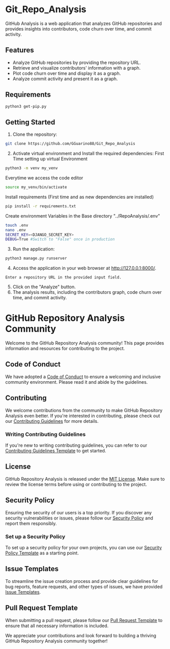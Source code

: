 # Git_Repo_Analysis
GitHub Analysis is a web application that analyzes GitHub repositories and provides insights into contributors, code churn over time, and commit activity.

## Features
- Analyze GitHub repositories by providing the repository URL.
- Retrieve and visualize contributors' information with a graph.
- Plot code churn over time and display it as a graph.
- Analyze commit activity and present it as a graph.

## Requirements
```bash
python3 get-pip.py
```

## Getting Started
1. Clone the repository:
```bash
git clone https://github.com/GGuarino88/Git_Repo_Analysis
```
2. Activate virtual environment and Install the required dependencies:
First Time setting up virtual Environment
```bash
python3 -m venv my_venv
```
Everytime we access the code editor
```bash
source my_venv/bin/activate
```
Install requirements (First time and as new dependencies are installed)
```bash
pip install -r requirements.txt
```
Create environment Variables in the Base directory "../RepoAnalysis/.env"
```bash
touch .env
nano .env
SECRET_KEY=<DJANGO_SECRET_KEY>
DEBUG=True #Switch to "False" once in production
```
3. Run the application:
```bash
python3 manage.py runserver
```
4. Access the application in your web browser at http://127.0.0.1:8000/.
```Usage
Enter a repository URL in the provided input field.
```
5. Click on the "Analyze" button.
6. The analysis results, including the contributors graph, code churn over time, and commit activity.

# GitHub Repository Analysis Community
Welcome to the GitHub Repository Analysis community! This page provides information and resources for contributing to the project.

## Code of Conduct
We have adopted a [Code of Conduct](./CODE_OF_CONDUCT.md) to ensure a welcoming and inclusive community environment. Please read it and abide by the guidelines.

## Contributing
We welcome contributions from the community to make GitHub Repository Analysis even better. If you're interested in contributing, please check out our [Contributing Guidelines](./CONTRIBUTING.md) for more details.

### Writing Contributing Guidelines
If you're new to writing contributing guidelines, you can refer to our [Contributing Guidelines Template](./CONTRIBUTING_TEMPLATE.md) to get started.

## License
GitHub Repository Analysis is released under the [MIT License](./LICENSE). Make sure to review the license terms before using or contributing to the project.

## Security Policy
Ensuring the security of our users is a top priority. If you discover any security vulnerabilities or issues, please follow our [Security Policy](./SECURITY.md) and report them responsibly.

### Set up a Security Policy
To set up a security policy for your own projects, you can use our [Security Policy Template](./SECURITY_TEMPLATE.md) as a starting point.

## Issue Templates
To streamline the issue creation process and provide clear guidelines for bug reports, feature requests, and other types of issues, we have provided [Issue Templates](./.github/ISSUE_TEMPLATE).

## Pull Request Template
When submitting a pull request, please follow our [Pull Request Template](./.github/PULL_REQUEST_TEMPLATE.md) to ensure that all necessary information is included.

We appreciate your contributions and look forward to building a thriving GitHub Repository Analysis community together!
